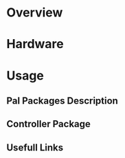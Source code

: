 # Overview

# Hardware

# Usage
## Pal Packages Description

## Controller Package 

## Usefull Links

